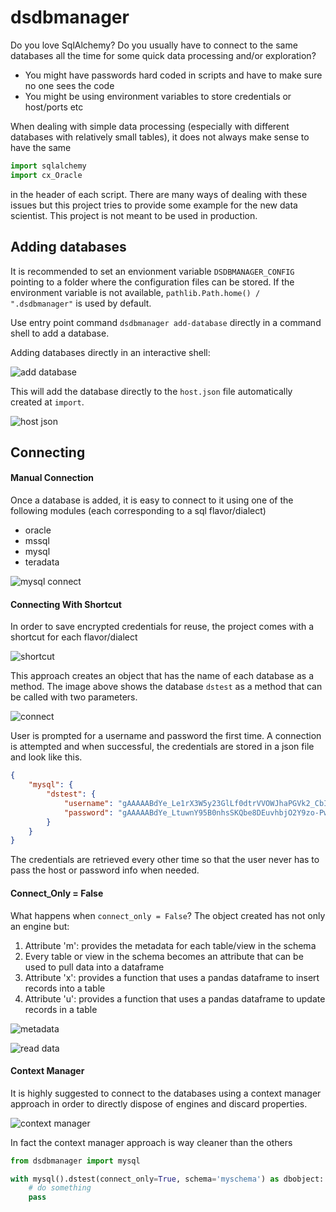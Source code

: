 # dsdbmanager
Do you love SqlAlchemy? Do you usually have to connect to the same databases all the time for some quick data processing and/or exploration?

<ul>
<li>You might have passwords hard coded in scripts and have to make sure no one sees the code</li>
<li>You might be using environment variables to store credentials or host/ports etc</li>
</ul> 

When dealing with simple data processing (especially with different databases with relatively small tables), it does not always make sense
to have the same
```python
import sqlalchemy
import cx_Oracle

```

in the header of each script. There are many ways of dealing with these issues but this project tries to provide some example
for the new data scientist. This project is not meant to be used in production.

## Adding databases
It is recommended to set an envionment variable `DSDBMANAGER_CONFIG` pointing to a folder where the configuration files can be stored.
If the environment variable is not available, `pathlib.Path.home() / ".dsdbmanager"` is used by default.

Use entry point command `dsdbmanager add-database` directly in a command shell to add a database.

Adding databases directly in an interactive shell:

![add database](/source/add_db.gif) 

This will add the database directly to the `host.json` file automatically created at `import`.

![host json](/source/host.png)

## Connecting

#### Manual Connection 
Once a database is added, it is easy to connect to it using one of the following modules (each corresponding to a sql flavor/dialect)
    
<ul>
<li>oracle</li>
<li>mssql</li>
<li>mysql</li>
<li>teradata</li>
</ul>

![mysql connect](/source/manualconnection.png)

#### Connecting With Shortcut
In order to save encrypted credentials for reuse, the project comes with a shortcut for each flavor/dialect

![shortcut](/source/using_shortcut.png)

This approach creates an object that has the name of each database as a method. The image above shows the database `dstest` as a method
that can be called with two parameters.

![connect](/source/first_time.png) 

User is prompted for a username and password the first time. A connection is attempted and when successful, the credentials are stored in a json file and look like this.

```json
{
    "mysql": {
        "dstest": {
            "username": "gAAAAABdYe_Le1rX3W5y23GlLf0dtrVVOWJhaPGVk2_CbIfpcqb_0dzu5_MFJpgTRuXF7EKk3UcLvCI5HyjP6b5daZQoMJRM2g==",
            "password": "gAAAAABdYe_LtuwnY95B0nhsSKQbe8DEuvhbjO2Y9zo-PwC_UqsmQ1whRsGyTlZGc3RRyWc3yde6cGozxPJjcjZv77itSuyKVg=="
        }
    }
}
```

The credentials are retrieved every other time so that the user never has to pass the host or password info when needed.

#### Connect_Only = False
What happens when `connect_only = False`? The object created has not only an engine but:

<ol>
<li>Attribute 'm': provides the metadata for each table/view in the schema</li>
<li>Every table or view in the schema becomes an attribute that can be used to pull data into a dataframe</li>
<li>Attribute 'x': provides a function that uses a pandas dataframe to insert records into a table</li>
<li>Attribute 'u': provides a function that uses a pandas dataframe to update records in a table</li>
</ol>

![metadata](/source/metadata.png)

![read data](/source/read_table.png)

#### Context Manager
It is highly suggested to connect to the databases using a context manager approach in order to directly dispose of engines and discard properties.

![context manager](/source/as_context_manager.png)

In fact the context manager approach is way cleaner than the others

```python
from dsdbmanager import mysql

with mysql().dstest(connect_only=True, schema='myschema') as dbobject:
    # do something
    pass

```